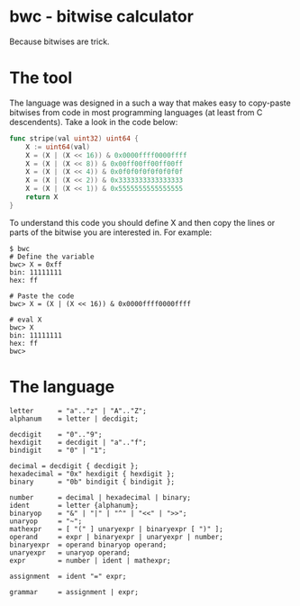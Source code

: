 # bwc - bitwise calculator

Because bitwises are trick.

# The tool

The language was designed in a such a way that
makes easy to copy-paste bitwises from code
in most programming languages (at least from
C descendents). Take a look in the code below:

```go
func stripe(val uint32) uint64 {
	X := uint64(val)
	X = (X | (X << 16)) & 0x0000ffff0000ffff
	X = (X | (X << 8)) & 0x00ff00ff00ff00ff
	X = (X | (X << 4)) & 0x0f0f0f0f0f0f0f0f
	X = (X | (X << 2)) & 0x3333333333333333
	X = (X | (X << 1)) & 0x5555555555555555
	return X
}
```

To understand this code you should define X and
then copy the lines or parts of the bitwise you 
are interested in. For example:

```
$ bwc
# Define the variable
bwc> X = 0xff
bin: 11111111
hex: ff

# Paste the code
bwc> X = (X | (X << 16)) & 0x0000ffff0000ffff

# eval X
bwc> X
bin: 11111111
hex: ff
bwc>
```

# The language

```bnf
letter		= "a".."z" | "A".."Z";
alphanum	= letter | decdigit;

decdigit 	= "0".."9";
hexdigit 	= decdigit | "a".."f";
bindigit 	= "0" | "1";

decimal	= decdigit { decdigit };
hexadecimal	= "0x" hexdigit { hexdigit };
binary		= "0b" bindigit { bindigit };

number		= decimal | hexadecimal | binary;
ident		= letter {alphanum};
binaryop	= "&" | "|" | "^" | "<<" | ">>";
unaryop		= "~";
mathexpr	= [ "(" ] unaryexpr | binaryexpr [ ")" ];
operand		= expr | binaryexpr | unaryexpr | number;
binaryexpr	= operand binaryop operand;
unaryexpr	= unaryop operand;
expr		= number | ident | mathexpr;

assignment	= ident "=" expr;

grammar		= assignment | expr;
```